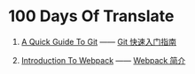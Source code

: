 # 100 Days Of Translate

1. [A Quick Guide To Git](https://flaviocopes.com/git/) —— [Git 快速入门指南](https://github.com/coderfe/100-days-of-translate/blob/master/a-quick-guide-to-git.md)

2. [Introduction To Webpack](https://flaviocopes.com/webpack/) —— [Webpack 简介](https://github.com/coderfe/100-days-of-translate/blob/master/introduction-to-webpack.md)